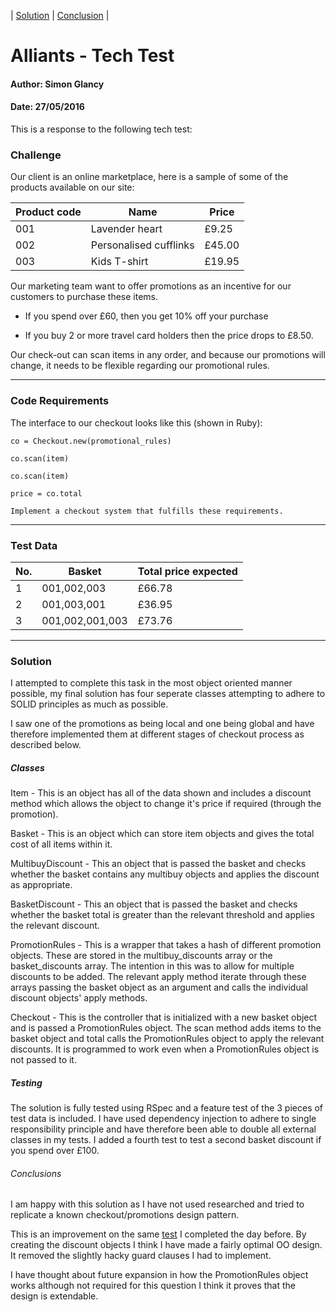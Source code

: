 | [Solution](https://github.com/SimonGlancy/Alliants_tech_test#solution) | [Conclusion](https://github.com/SimonGlancy/Alliants_tech_test#conclusion) |

# Alliants - Tech Test

#### Author: Simon Glancy
#### Date: 27/05/2016

This is a response to the following tech test:

### Challenge

Our client is an online marketplace, here is a sample of some of the products available on our site:

| Product code | Name | Price |
|---|---|---|
| 001 | Lavender heart | £9.25 |
| 002 | Personalised cufflinks | £45.00 |
| 003 | Kids T-shirt | £19.95 |

Our marketing team want to offer promotions as an incentive for our customers to purchase these items.

* If you spend over £60, then you get 10% off your purchase

* If you buy 2 or more travel card holders then the price drops to £8.50.

Our check-out can scan items in any order, and because our promotions will change, it needs to be flexible regarding our promotional rules.

---------------
### Code Requirements

The interface to our checkout looks like this (shown in Ruby):
```
co = Checkout.new(promotional_rules)

co.scan(item)

co.scan(item)

price = co.total

Implement a checkout system that fulfills these requirements.

```
----------

### Test Data
|No. | Basket | Total price expected |
|---|---|---|
| 1 | 001,002,003 | £66.78 |
| 2 | 001,003,001 | £36.95 |
| 3 | 001,002,001,003 | £73.76 |

---------

### Solution

I attempted to complete this task in the most object oriented manner possible, my final solution has four seperate classes attempting to adhere to SOLID principles as much as possible.

I saw one of the promotions as being local and one being global and have therefore implemented them at different stages of checkout process as described below.

##### Classes

Item - This is an object has all of the data shown and includes a discount method which allows the object to change it's price if required (through the promotion).

Basket - This is an object which can store item objects and gives the total cost of all items within it.

MultibuyDiscount - This an object that is passed the basket and checks whether the basket contains any multibuy objects and applies the discount as appropriate.

BasketDiscount - This an object that is passed the basket and checks whether the basket total is greater than the relevant threshold and applies the relevant discount.

PromotionRules - This is a wrapper that takes a hash of different promotion objects. These are stored in the multibuy_discounts array or the basket_discounts array. The intention in this was to allow for multiple discounts to be added. The relevant apply method iterate through these arrays passing the basket object as an argument and calls the individual discount objects' apply methods.

Checkout - This is the controller that is initialized with a new basket object and is passed a PromotionRules object. The scan method adds items to the basket object and total calls the PromotionRules object to apply the relevant discounts. It is programmed to work even when a PromotionRules object is not passed to it.

##### Testing

The solution is fully tested using RSpec and a feature test of the 3 pieces of test data is included. I have used dependency injection to adhere to single responsibility principle and have therefore been able to double all external classes in my tests. I added a fourth test to test a second basket discount if you spend over £100.

###### Conclusions

I am happy with this solution as I have not used researched and tried to replicate a known checkout/promotions design pattern.

This is an improvement on the same [test](https://github.com/SimonGlancy/NOTHS_tech_test#solution) I completed the day before. By creating the discount objects I think I have made a fairly optimal OO design. It removed the slightly hacky guard clauses I had to implement.

I have thought about future expansion in how the PromotionRules object works although not required for this question I think it proves that the design is extendable.
